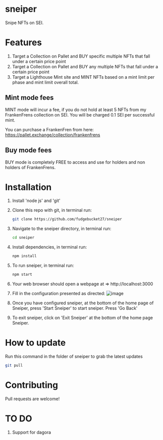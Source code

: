 # sneiper
Snipe NFTs on SEI.

# Features
1. Target a Collection on Pallet and BUY specific multiple NFTs that fall under a certain price point
2. Target a Collection on Pallet and BUY any multiple NFTs that fall under a certain price point
3. Target a Lighthouse Mint site and MINT NFTs based on a mint limit per phase and mint limit overall total.

## Mint mode fees
MINT mode will incur a fee, if you do not hold at least 5 NFTs from my FrankenFrens collection on SEI. You will be charged 0.1 SEI per successful mint. 

You can purchase a FrankenFren from here: https://pallet.exchange/collection/frankenfrens

## Buy mode fees
BUY mode is completely FREE to access and use for holders and non holders of FrankenFrens.

# Installation
1. Install 'node js' and 'git'
2. Clone this repo with git, in terminal run:
   ```bash
   git clone https://github.com/fudgebucket27/sneiper
   ```
3. Navigate to the sneiper directory, in terminal run:
   ```bash
   cd sneiper
   ```
4. Install dependencies, in terminal run:
   ```bash
   npm install
   ```
   
7. To run sneiper, in terminal run:
   ```bash
   npm start
   ```
   
8. Your web browser should open a webpage at => http://localhost:3000

9. Fill in the configuration presented as directed:
![image](https://github.com/fudgebucket27/sneiper/assets/5258063/a389f888-8afa-4acd-aa86-928736df5a64)

10. Once you have configured sneiper, at the bottom of the home page of Sneiper, press 'Start Sneiper' to start sneiper. Press 'Go Back'

11. To exit sneiper, click on 'Exit Sneiper' at the bottom of the home page Sneiper.
    
# How to update
Run this command in the folder of sneiper to grab the latest updates

```bash
git pull
```
   
# Contributing
Pull requests are welcome! 

# TO DO
1. Support for dagora
